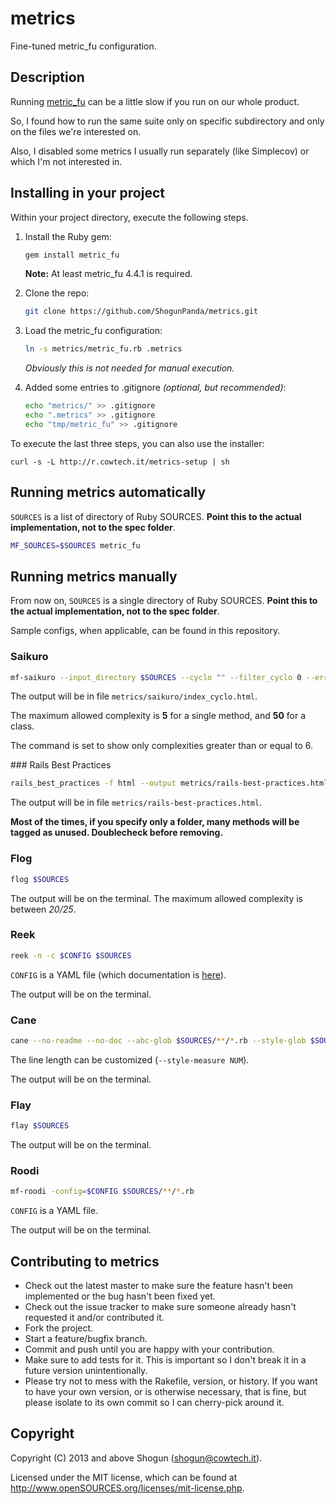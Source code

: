 # metrics

Fine-tuned metric_fu configuration.

## Description

Running [metric_fu](https://github.com/metric_fu/metric_fu) can be a little slow if you run on our whole product. 

So, I found how to run the same suite only on specific subdirectory and only on the files we're interested on.

Also, I disabled some metrics I usually run separately (like Simplecov) or which I'm not interested in.

## Installing in your project

Within your project directory, execute the following steps.

1. Install the Ruby gem:
  
    ```bash
    gem install metric_fu
    ```

    **Note:** At least metric_fu 4.4.1 is required.

1. Clone the repo:

    ```bash
    git clone https://github.com/ShogunPanda/metrics.git
    ```

1. Load the metric_fu configuration:

    ```bash
    ln -s metrics/metric_fu.rb .metrics
    ```

    *Obviously this is not needed for manual execution.*

1. Added some entries to .gitignore *(optional, but recommended)*:

    ```bash
    echo "metrics/" >> .gitignore
    echo ".metrics" >> .gitignore
    echo "tmp/metric_fu" >> .gitignore
    ```

To execute the last three steps, you can also use the installer:

`curl -s -L http://r.cowtech.it/metrics-setup | sh`

## Running metrics automatically

`SOURCES` is a list of directory of Ruby SOURCES. **Point this to the actual implementation, not to the spec folder**.

```bash
MF_SOURCES=$SOURCES metric_fu
```

## Running metrics manually

From now on, `SOURCES` is a single directory of Ruby SOURCES. **Point this to the actual implementation, not to the spec folder**.

Sample configs, when applicable, can be found in this repository.

### Saikuro

```bash
mf-saikuro --input_directory $SOURCES --cyclo "" --filter_cyclo 0 --error_cyclo 6 --formater text --output_directory metrics/saikuro --input_directory $SOURCES
```

The output will be in file `metrics/saikuro/index_cyclo.html`.

The maximum allowed complexity is **5** for a single method, and **50** for a class. 

The command is set to show only complexities greater than or equal to 6.

### Rails Best Practices

```bash
rails_best_practices -f html --output metrics/rails-best-practices.html $SOURCES
```

The output will be in file `metrics/rails-best-practices.html`. 

**Most of the times, if you specify only a folder, many methods will be tagged as unused. Doublecheck before removing.**

### Flog

```bash
flog $SOURCES
```

The output will be on the terminal. The maximum allowed complexity is between *20/25*.

### Reek

```bash
reek -n -c $CONFIG $SOURCES
```

`CONFIG` is a YAML file (which documentation is [here](https://github.com/troessner/reek/wiki/Configuration-Files)).

The output will be on the terminal.

### Cane

```bash
cane --no-readme --no-doc --abc-glob $SOURCES/**/*.rb --style-glob $SOURCES/**/*.rb
```

The line length can be customized (`--style-measure NUM`).

The output will be on the terminal.

### Flay

```bash
flay $SOURCES
```

The output will be on the terminal.

### Roodi

```bash
mf-roodi -config=$CONFIG $SOURCES/**/*.rb
```

`CONFIG` is a YAML file.

The output will be on the terminal.

## Contributing to metrics

* Check out the latest master to make sure the feature hasn't been implemented or the bug hasn't been fixed yet.
* Check out the issue tracker to make sure someone already hasn't requested it and/or contributed it.
* Fork the project.
* Start a feature/bugfix branch.
* Commit and push until you are happy with your contribution.
* Make sure to add tests for it. This is important so I don't break it in a future version unintentionally.
* Please try not to mess with the Rakefile, version, or history. If you want to have your own version, or is otherwise necessary, that is fine, but please isolate to its own commit so I can cherry-pick around it.

## Copyright

Copyright (C) 2013 and above Shogun (shogun@cowtech.it).

Licensed under the MIT license, which can be found at http://www.openSOURCES.org/licenses/mit-license.php.

